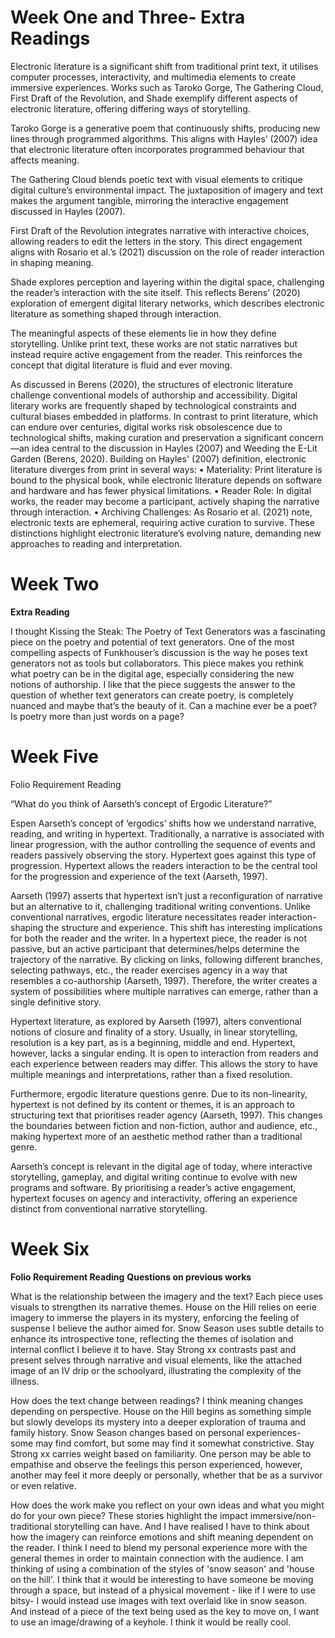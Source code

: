 # Week One and Three- Extra Readings 

Electronic literature is a significant shift from traditional print text, it utilises computer processes, interactivity, and multimedia elements to create immersive experiences. Works such as Taroko Gorge, The Gathering Cloud, First Draft of the Revolution, and Shade exemplify different aspects of electronic literature, offering differing ways of storytelling. 

Taroko Gorge is a generative poem that continuously shifts, producing new lines through programmed algorithms. This aligns with Hayles’ (2007) idea that electronic literature often incorporates programmed behaviour that affects meaning. 

The Gathering Cloud blends poetic text with visual elements to critique digital culture’s environmental impact. The juxtaposition of imagery and text makes the argument tangible, mirroring the interactive engagement discussed in Hayles (2007). 

First Draft of the Revolution integrates narrative with interactive choices, allowing readers to edit the letters in the story. This direct engagement aligns with Rosario et al.’s (2021) discussion on the role of reader interaction in shaping meaning. 

Shade explores perception and layering within the digital space, challenging the reader’s interaction with the site itself. This reflects Berens’ (2020) exploration of emergent digital literary networks, which describes electronic literature as something shaped through interaction. 

The meaningful aspects of these elements lie in how they define storytelling. Unlike print text, these works are not static narratives but instead require active engagement from the reader. This reinforces the concept that digital literature is fluid and ever moving. 

As discussed in Berens (2020), the structures of electronic literature challenge conventional models of authorship and accessibility. Digital literary works are frequently shaped by technological constraints and cultural biases embedded in platforms. In contrast to print literature, which can endure over centuries, digital works risk obsolescence due to technological shifts, making curation and preservation a significant concern—an idea central to the discussion in Hayles (2007) and Weeding the E-Lit Garden (Berens, 2020).
Building on Hayles' (2007) definition, electronic literature diverges from print in several ways:
•	Materiality: Print literature is bound to the physical book, while electronic literature depends on software and hardware and has fewer physical limitations.
•	Reader Role: In digital works, the reader may become a participant, actively shaping the narrative through interaction.
•	Archiving Challenges: As Rosario et al. (2021) note, electronic texts are ephemeral, requiring active curation to survive.
These distinctions highlight electronic literature’s evolving nature, demanding new approaches to reading and interpretation.

# Week Two
**Extra Reading**

I thought Kissing the Steak: The Poetry of Text Generators was a fascinating piece on the poetry and potential of text generators. One of the most compelling aspects of Funkhouser’s discussion is the way he poses text generators not as tools but collaborators. This piece makes you rethink what poetry can be in the digital age, especially considering the new notions of authorship. I like that the piece suggests the answer to the question of whether text generators can create poetry, is completely nuanced and maybe that’s the beauty of it. Can a machine ever be a poet? Is poetry more than just words on a page? 

# Week Five

Folio Requirement Reading

“What do you think of Aarseth’s concept of Ergodic Literature?”

Espen Aarseth’s concept of ‘ergodics’ shifts how we understand narrative, reading, and writing in hypertext. Traditionally, a narrative is associated with linear progression, with the author controlling the sequence of events and readers passively observing the story. Hypertext goes against this type of progression. Hypertext allows the readers interaction to be the central tool for the progression and experience of the text (Aarseth, 1997). 

Aarseth (1997) asserts that hypertext isn’t just a reconfiguration of narrative but an alternative to it, challenging traditional writing conventions. Unlike conventional narratives, ergodic literature necessitates reader interaction- shaping the structure and experience. 
This shift has interesting implications for both the reader and the writer. In a hypertext piece, the reader is not passive, but an active participant that determines/helps determine the trajectory of the narrative. By clicking on links, following different branches, selecting pathways, etc., the reader exercises agency in a way that resembles a co-authorship (Aarseth, 1997). Therefore, the writer creates a system of possibilities where multiple narratives can emerge, rather than a single definitive story. 

Hypertext literature, as explored by Aarseth (1997), alters conventional notions of closure and finality of a story. Usually, in linear storytelling, resolution is a key part, as is a beginning, middle and end. Hypertext, however, lacks a singular ending. It is open to interaction from readers and each experience between readers may differ. This allows the story to have multiple meanings and interpretations, rather than a fixed resolution. 

Furthermore, ergodic literature questions genre. Due to its non-linearity, hypertext is not defined by its content or themes, it is an approach to structuring text that prioritises reader agency (Aarseth, 1997). This changes the boundaries between fiction and non-fiction, author and audience, etc., making hypertext more of an aesthetic method rather than a traditional genre. 

Aarseth’s concept is relevant in the digital age of today, where interactive storytelling, gameplay, and digital writing continue to evolve with new programs and software. By prioritising a reader’s active engagement, hypertext focuses on agency and interactivity, offering an experience distinct from conventional narrative storytelling.

# Week Six

**Folio Requirement Reading**
**Questions on previous works**

What is the relationship between the imagery and the text? 
Each piece uses visuals to strengthen its narrative themes. House on the Hill relies on eerie imagery to immerse the players in its mystery, enforcing the feeling of suspense I believe the author aimed for. Snow Season uses subtle details to enhance its introspective tone, reflecting the themes of isolation and internal conflict I believe it to have. Stay Strong xx contrasts past and present selves through narrative and visual elements, like the attached image of an IV drip or the schoolyard, illustrating the complexity of the illness.

How does the text change between readings? 
I think meaning changes depending on perspective. House on the Hill begins as something simple but slowly develops its mystery into a deeper exploration of trauma and family history. Snow Season changes based on personal experiences- some may find comfort, but some may find it somewhat constrictive. Stay Strong xx carries weight based on familiarity. One person may be able to empathise and observe the feelings this person experienced, however, another may feel it more deeply or personally, whether that be as a survivor or even relative. 

How does the work make you reflect on your own ideas and what you might do for your own piece?
These stories highlight the impact immersive/non-traditional storytelling can have. And I have realised I have to think about how the imagery can reinforce emotions and shift meaning dependent on the reader. I think I need to blend my personal experience more with the general themes in order to maintain connection with the audience. I am thinking of using a combination of the styles of 'snow season' and 'house on the hill'. I think that it would be interesting to have someone be moving through a space, but instead of a physical movement - like if I were to use bitsy- I would instead use images with text overlaid like in snow season. And instead of a piece of the text being used as the key to move on, I want to use an image/drawing of a keyhole. I think it would be really cool. 


